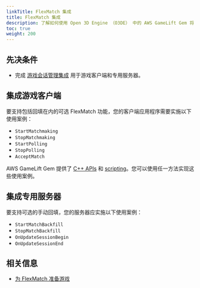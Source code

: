 ```yaml
---
linkTitle: FlexMatch 集成
title: FlexMatch 集成
description: 了解如何使用 Open 3D Engine （O3DE） 中的 AWS GameLift Gem 将 FlexMatch 集成到您的游戏和专用服务器中。
toc: true
weight: 200
---
```


## 先决条件

- 完成 [游戏会话管理集成](../session-management/integration) 用于游戏客户端和专用服务器。
  
## 集成游戏客户端

要支持包括回填在内的可选 FlexMatch 功能，您的客户端应用程序需要实施以下使用案例：
- `StartMatchmaking`
- `StopMatchmaking`
- `StartPolling`
- `StopPolling`
- `AcceptMatch`

AWS GameLift Gem 提供了 [C++ APIs](cpp-api/) 和 [scripting](scripting/)。您可以使用任一方法实现这些使用案例。


## 集成专用服务器

要支持可选的手动回填，您的服务器应实施以下使用案例：
- `StartMatchBackfill`
- `StopMatchBackfill`
- `OnUpdateSessionBegin`
- `OnUpdateSessionEnd`

## 相关信息

- [为 FlexMatch 准备游戏](https://docs.aws.amazon.com/gamelift/latest/flexmatchguide/match-integration-intro.html)
